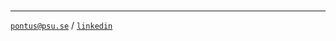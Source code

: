 <div style="teaxt-align:center;">
<br>

---

[`pontus@psu.se`](mailto:pontus@psu.se) / 
[`linkedin`](https://linkedin.com/in/pontussunden)
</div>